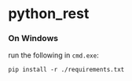 # python_rest

### On Windows

run the following in `cmd.exe`: 

```
pip install -r ./requirements.txt
```